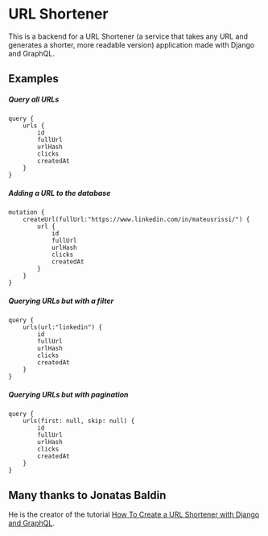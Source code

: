 # URL Shortener
This is a backend for a URL Shortener (a service that takes any URL and generates a shorter, more readable version) application made with Django and GraphQL.


## Examples

##### Query all URLs
    query {
        urls {
            id
            fullUrl
            urlHash
            clicks
            createdAt
        }
    }

##### Adding a URL to the database
    mutation {
        createUrl(fullUrl:"https://www.linkedin.com/in/mateusrissi/") {
            url {
                id
                fullUrl
                urlHash
                clicks
                createdAt
            }
        }
    }

##### Querying URLs but with a filter
    query {
        urls(url:"linkedin") {
            id
            fullUrl
            urlHash
            clicks
            createdAt
        }
    }

##### Querying URLs but with pagination
    query {
        urls(first: null, skip: null) {
            id
            fullUrl
            urlHash
            clicks
            createdAt
        }
    }




## Many thanks to Jonatas Baldin
He is the creator of the tutorial [How To Create a URL Shortener with Django and GraphQL](https://www.digitalocean.com/community/tutorials/how-to-create-a-url-shortener-with-django-and-graphql).
